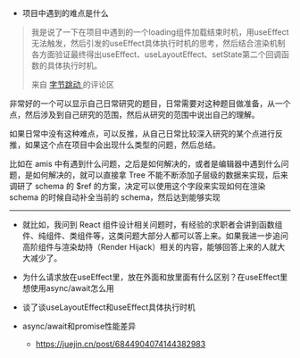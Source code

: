 

- 项目中遇到的难点是什么

>  我是说了一下在项目中遇到的一个loading组件加载结束时机，用useEffect无法触发，然后引发的useEffect具体执行时机的思考，然后结合渲染机制各方面验证最终得出useEffect、useLayoutEffect、setState第二个回调函数的具体执行时机。
>
> 来自 [字节跳动 ](https://juejin.cn/post/6844904085183791117) 的评论区 

​	非常好的一个可以显示自己日常研究的题目，日常需要对这种题目做准备，从一个点，然后涉及到自己研究的范围，然后从研究的范围中说出自己的理解。

​	如果日常中没有这种难点，可以反推，从自己日常比较深入研究的某个点进行反推，如果这个点在项目中会出现什么类型的问题，然后总结。

比如在 amis 中有遇到什么问题，之后是如何解决的，或者是编辑器中遇到什么问题，是如何解决的，就可以直接拿 Tree 不能不断添加子层级的数据来实现，后来调研了 schema 的 $ref 的方案，决定可以使用这个字段来实现如何在渲染 schema 的时候自动补全当前的 schema，然后达到能够实现

---

- 就比如，我问到 React 组件设计相关问题时，有经验的求职者会讲到函数组件、纯组件、类组件等，这类问题大部分人都可以答上来。如果我进一步追问高阶组件与渲染劫持（Render Hijack）相关的内容，能够回答上来的人就大大减少了。

- 为什么请求放在useEffect里，放在外面和放里面有什么区别？在useEffect里想使用async/await怎么用
- 谈了谈useLayoutEffect和useEffect具体执行时机
- async/await和promise性能差异
  - https://juejin.cn/post/6844904074144382983

